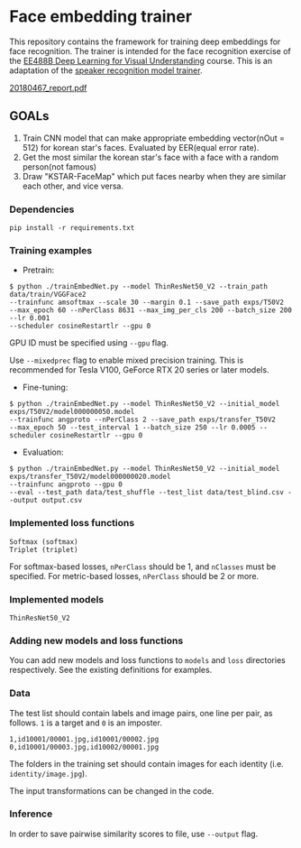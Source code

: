 # Face embedding trainer

This repository contains the framework for training deep embeddings for face recognition. The trainer is intended for the face recognition exercise of the [EE488B Deep Learning for Visual Understanding](https://mm.kaist.ac.kr/teaching/) course. This is an adaptation of the [speaker recognition model trainer](https://github.com/clovaai/voxceleb_trainer).

[20180467_report.pdf](https://github.com/seungyonglee0802/face_recognition/files/10148154/20180467_report.pdf)

## GOALs

1. Train CNN model that can make appropriate embedding vector(nOut = 512) for korean star's faces. Evaluated by EER(equal error rate).
2. Get the most similar the korean star's face with a face with a random person(not famous)
3. Draw "KSTAR-FaceMap" which put faces nearby when they are similar each other, and vice versa.


### Dependencies
```
pip install -r requirements.txt
```

### Training examples

- Pretrain:
```
$ python ./trainEmbedNet.py --model ThinResNet50_V2 --train_path data/train/VGGFace2 
--trainfunc amsoftmax --scale 30 --margin 0.1 --save_path exps/T50V2 
--max_epoch 60 --nPerClass 8631 --max_img_per_cls 200 --batch_size 200 --lr 0.001 
--scheduler cosineRestartlr --gpu 0
```

GPU ID must be specified using `--gpu` flag.

Use `--mixedprec` flag to enable mixed precision training. This is recommended for Tesla V100, GeForce RTX 20 series or later models.

- Fine-tuning:
```
$ python ./trainEmbedNet.py --model ThinResNet50_V2 --initial_model exps/T50V2/model000000050.model 
--trainfunc angproto --nPerClass 2 --save_path exps/transfer_T50V2 
--max_epoch 50 --test_interval 1 --batch_size 250 --lr 0.0005 --scheduler cosineRestartlr --gpu 0
```

- Evaluation:
```
$ python ./trainEmbedNet.py --model ThinResNet50_V2 --initial_model exps/transfer_T50V2/model000000020.model
--trainfunc angproto --gpu 0 
--eval --test_path data/test_shuffle --test_list data/test_blind.csv --output output.csv
```

### Implemented loss functions
```
Softmax (softmax)
Triplet (triplet)
```

For softmax-based losses, `nPerClass` should be 1, and `nClasses` must be specified. For metric-based losses, `nPerClass` should be 2 or more. 

### Implemented models
```
ThinResNet50_V2
```

### Adding new models and loss functions

You can add new models and loss functions to `models` and `loss` directories respectively. See the existing definitions for examples.

### Data

The test list should contain labels and image pairs, one line per pair, as follows. `1` is a target and `0` is an imposter.
```
1,id10001/00001.jpg,id10001/00002.jpg
0,id10001/00003.jpg,id10002/00001.jpg
```

The folders in the training set should contain images for each identity (i.e. `identity/image.jpg`).

The input transformations can be changed in the code.

### Inference

In order to save pairwise similarity scores to file, use `--output` flag.
